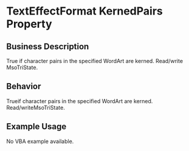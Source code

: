 # TextEffectFormat KernedPairs Property

## Business Description
True if character pairs in the specified WordArt are kerned. Read/write MsoTriState.

## Behavior
Trueif character pairs in the specified WordArt are kerned. Read/writeMsoTriState.

## Example Usage
No VBA example available.